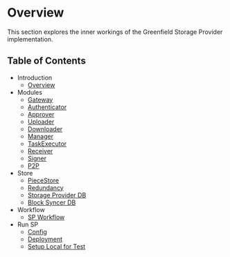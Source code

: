 # Overview

This section explores the inner workings of the Greenfield Storage Provider implementation.

## Table of Contents

- Introduction
  - [Overview](introduction/overview.md)
- Modules
  - [Gateway](modules/gateway.md)
  - [Authenticator](modules/authenticator.md)
  - [Approver](modules/approver.md)
  - [Uploader](modules/uploader.md)
  - [Downloader](modules/downloader.md)
  - [Manager](modules/manager.md)
  - [TaskExecutor](modules/taskexecutor.md)
  - [Receiver](modules/receiver.md)
  - [Signer](modules/signer.md)
  - [P2P](modules/p2p.md)
- Store
  - [PieceStore](modules/01-piece_store.md)
  - [Redundancy](modules/02-redundancy.md)
  - [Storage Provider DB](modules/03-sp_db.md)
  - [Block Syncer DB](modules/04-bs_db.md)
- Workflow
  - [SP Workflow](workflow/workflow.md)
- Run SP
  - [Config](run-book/config_template.toml)
  - [Deployment](run-book/01-deployment.md)
  - [Setup Local for Test](run-book/02-localup.md) 
